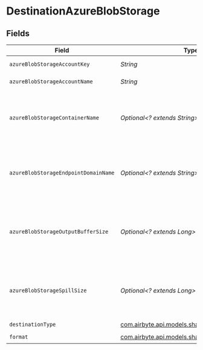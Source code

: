 # DestinationAzureBlobStorage


## Fields

| Field                                                                                                                                                                                        | Type                                                                                                                                                                                         | Required                                                                                                                                                                                     | Description                                                                                                                                                                                  | Example                                                                                                                                                                                      |
| -------------------------------------------------------------------------------------------------------------------------------------------------------------------------------------------- | -------------------------------------------------------------------------------------------------------------------------------------------------------------------------------------------- | -------------------------------------------------------------------------------------------------------------------------------------------------------------------------------------------- | -------------------------------------------------------------------------------------------------------------------------------------------------------------------------------------------- | -------------------------------------------------------------------------------------------------------------------------------------------------------------------------------------------- |
| `azureBlobStorageAccountKey`                                                                                                                                                                 | *String*                                                                                                                                                                                     | :heavy_check_mark:                                                                                                                                                                           | The Azure blob storage account key.                                                                                                                                                          | Z8ZkZpteggFx394vm+PJHnGTvdRncaYS+JhLKdj789YNmD+iyGTnG+PV+POiuYNhBg/ACS+LKjd%4FG3FHGN12Nd==                                                                                                   |
| `azureBlobStorageAccountName`                                                                                                                                                                | *String*                                                                                                                                                                                     | :heavy_check_mark:                                                                                                                                                                           | The account's name of the Azure Blob Storage.                                                                                                                                                | airbyte5storage                                                                                                                                                                              |
| `azureBlobStorageContainerName`                                                                                                                                                              | *Optional<? extends String>*                                                                                                                                                                 | :heavy_minus_sign:                                                                                                                                                                           | The name of the Azure blob storage container. If not exists - will be created automatically. May be empty, then will be created automatically airbytecontainer+timestamp                     | airbytetescontainername                                                                                                                                                                      |
| `azureBlobStorageEndpointDomainName`                                                                                                                                                         | *Optional<? extends String>*                                                                                                                                                                 | :heavy_minus_sign:                                                                                                                                                                           | This is Azure Blob Storage endpoint domain name. Leave default value (or leave it empty if run container from command line) to use Microsoft native from example.                            | blob.core.windows.net                                                                                                                                                                        |
| `azureBlobStorageOutputBufferSize`                                                                                                                                                           | *Optional<? extends Long>*                                                                                                                                                                   | :heavy_minus_sign:                                                                                                                                                                           | The amount of megabytes to buffer for the output stream to Azure. This will impact memory footprint on workers, but may need adjustment for performance and appropriate block size in Azure. | 5                                                                                                                                                                                            |
| `azureBlobStorageSpillSize`                                                                                                                                                                  | *Optional<? extends Long>*                                                                                                                                                                   | :heavy_minus_sign:                                                                                                                                                                           | The amount of megabytes after which the connector should spill the records in a new blob object. Make sure to configure size greater than individual records. Enter 0 if not applicable      | 500                                                                                                                                                                                          |
| `destinationType`                                                                                                                                                                            | [com.airbyte.api.models.shared.AzureBlobStorage](../../models/shared/AzureBlobStorage.md)                                                                                                    | :heavy_check_mark:                                                                                                                                                                           | N/A                                                                                                                                                                                          |                                                                                                                                                                                              |
| `format`                                                                                                                                                                                     | [com.airbyte.api.models.shared.OutputFormat](../../models/shared/OutputFormat.md)                                                                                                            | :heavy_check_mark:                                                                                                                                                                           | Output data format                                                                                                                                                                           |                                                                                                                                                                                              |